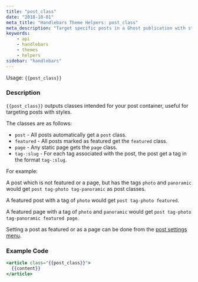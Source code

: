 ```yaml
---
title: "post_class"
date: "2018-10-01"
meta_title: "Handlebars Theme Helpers: post_class"
meta_description: "Target specific posts in a Ghost publication with styles using the post_class handlebars helper. Read more about Ghost themes! 👻"
keywords:
    - api
    - handlebars
    - themes
    - helpers
sidebar: "handlebars"
---
```


Usage: `{{post_class}}`

### Description

`{{post_class}}` outputs classes intended for your post container, useful for targeting posts with styles.

The classes are as follows:

* `post` - All posts automatically get a `post` class.
* `featured` - All posts marked as featured get the `featured` class.
* `page` - Any static page gets the `page` class.
* `tag-:slug` - For each tag associated with the post, the post get a tag in the format `tag-:slug`.

For example:

A post which is not featured or a page, but has the tags `photo` and `panoramic` would get `post tag-photo tag-panoramic` as post classes.

A featured post with a tag of `photo` would get `post tag-photo featured`.

A featured page with a tag of `photo` and `panoramic` would get `post tag-photo tag-panoramic featured page`.

Setting a post as featured or as a page can be done from the [post settings menu](https://help.ghost.org/hc/en-us/articles/223237728-Post-Settings-Overview#set-post-as-featured).

### Example Code

```handlebars
<article class="{{post_class}}">
  {{content}}
</article>
```

